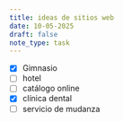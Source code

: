 ```yaml
---
title: ideas de sitios web
date: 10-05-2025
draft: false
note_type: task
---
```


- [x] Gimnasio 
- [ ] hotel
- [ ] catálogo online 
- [x] clínica dental
- [ ] servicio de mudanza 

